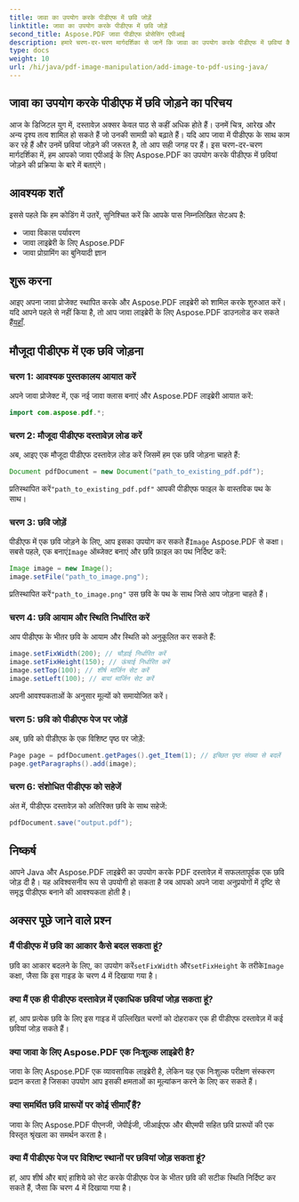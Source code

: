 ```yaml
---
title: जावा का उपयोग करके पीडीएफ में छवि जोड़ें
linktitle: जावा का उपयोग करके पीडीएफ में छवि जोड़ें
second_title: Aspose.PDF जावा पीडीएफ प्रोसेसिंग एपीआई
description: हमारे चरण-दर-चरण मार्गदर्शिका से जानें कि जावा का उपयोग करके पीडीएफ में छवियां कैसे जोड़ें। अपने पीडीएफ दस्तावेजों को आसानी से विज़ुअल्स के साथ बेहतर बनाएं।
type: docs
weight: 10
url: /hi/java/pdf-image-manipulation/add-image-to-pdf-using-java/
---
```


## जावा का उपयोग करके पीडीएफ में छवि जोड़ने का परिचय

आज के डिजिटल युग में, दस्तावेज़ अक्सर केवल पाठ से कहीं अधिक होते हैं। उनमें चित्र, आरेख और अन्य दृश्य तत्व शामिल हो सकते हैं जो उनकी सामग्री को बढ़ाते हैं। यदि आप जावा में पीडीएफ के साथ काम कर रहे हैं और उनमें छवियां जोड़ने की जरूरत है, तो आप सही जगह पर हैं। इस चरण-दर-चरण मार्गदर्शिका में, हम आपको जावा एपीआई के लिए Aspose.PDF का उपयोग करके पीडीएफ में छवियां जोड़ने की प्रक्रिया के बारे में बताएंगे।

## आवश्यक शर्तें

इससे पहले कि हम कोडिंग में उतरें, सुनिश्चित करें कि आपके पास निम्नलिखित सेटअप है:

- जावा विकास पर्यावरण
- जावा लाइब्रेरी के लिए Aspose.PDF
- जावा प्रोग्रामिंग का बुनियादी ज्ञान

## शुरू करना

आइए अपना जावा प्रोजेक्ट स्थापित करके और Aspose.PDF लाइब्रेरी को शामिल करके शुरुआत करें। यदि आपने पहले से नहीं किया है, तो आप जावा लाइब्रेरी के लिए Aspose.PDF डाउनलोड कर सकते हैं[यहाँ](https://releases.aspose.com/pdf/java/).

## मौजूदा पीडीएफ में एक छवि जोड़ना

### चरण 1: आवश्यक पुस्तकालय आयात करें

अपने जावा प्रोजेक्ट में, एक नई जावा क्लास बनाएं और Aspose.PDF लाइब्रेरी आयात करें:

```java
import com.aspose.pdf.*;
```

### चरण 2: मौजूदा पीडीएफ दस्तावेज़ लोड करें

अब, आइए एक मौजूदा पीडीएफ दस्तावेज़ लोड करें जिसमें हम एक छवि जोड़ना चाहते हैं:

```java
Document pdfDocument = new Document("path_to_existing_pdf.pdf");
```

 प्रतिस्थापित करें`"path_to_existing_pdf.pdf"` आपकी पीडीएफ फाइल के वास्तविक पथ के साथ।

### चरण 3: छवि जोड़ें

 पीडीएफ में एक छवि जोड़ने के लिए, आप इसका उपयोग कर सकते हैं`Image` Aspose.PDF से कक्षा। सबसे पहले, एक बनाएं`Image` ऑब्जेक्ट बनाएं और छवि फ़ाइल का पथ निर्दिष्ट करें:

```java
Image image = new Image();
image.setFile("path_to_image.png");
```

 प्रतिस्थापित करें`"path_to_image.png"` उस छवि के पथ के साथ जिसे आप जोड़ना चाहते हैं।

### चरण 4: छवि आयाम और स्थिति निर्धारित करें

आप पीडीएफ के भीतर छवि के आयाम और स्थिति को अनुकूलित कर सकते हैं:

```java
image.setFixWidth(200); // चौड़ाई निर्धारित करें
image.setFixHeight(150); // ऊंचाई निर्धारित करें
image.setTop(100); // शीर्ष मार्जिन सेट करें
image.setLeft(100); // बायां मार्जिन सेट करें
```

अपनी आवश्यकताओं के अनुसार मूल्यों को समायोजित करें।

### चरण 5: छवि को पीडीएफ पेज पर जोड़ें

अब, छवि को पीडीएफ के एक विशिष्ट पृष्ठ पर जोड़ें:

```java
Page page = pdfDocument.getPages().get_Item(1); // इच्छित पृष्ठ संख्या से बदलें
page.getParagraphs().add(image);
```

### चरण 6: संशोधित पीडीएफ को सहेजें

अंत में, पीडीएफ दस्तावेज़ को अतिरिक्त छवि के साथ सहेजें:

```java
pdfDocument.save("output.pdf");
```

## निष्कर्ष

आपने Java और Aspose.PDF लाइब्रेरी का उपयोग करके PDF दस्तावेज़ में सफलतापूर्वक एक छवि जोड़ दी है। यह अविश्वसनीय रूप से उपयोगी हो सकता है जब आपको अपने जावा अनुप्रयोगों में दृष्टि से समृद्ध पीडीएफ बनाने की आवश्यकता होती है।

## अक्सर पूछे जाने वाले प्रश्न

### मैं पीडीएफ में छवि का आकार कैसे बदल सकता हूं?

 छवि का आकार बदलने के लिए, का उपयोग करें`setFixWidth` और`setFixHeight` के तरीके`Image` कक्षा, जैसा कि इस गाइड के चरण 4 में दिखाया गया है।

### क्या मैं एक ही पीडीएफ दस्तावेज़ में एकाधिक छवियां जोड़ सकता हूं?

हां, आप प्रत्येक छवि के लिए इस गाइड में उल्लिखित चरणों को दोहराकर एक ही पीडीएफ दस्तावेज़ में कई छवियां जोड़ सकते हैं।

### क्या जावा के लिए Aspose.PDF एक निःशुल्क लाइब्रेरी है?

जावा के लिए Aspose.PDF एक व्यावसायिक लाइब्रेरी है, लेकिन यह एक निःशुल्क परीक्षण संस्करण प्रदान करता है जिसका उपयोग आप इसकी क्षमताओं का मूल्यांकन करने के लिए कर सकते हैं।

### क्या समर्थित छवि प्रारूपों पर कोई सीमाएँ हैं?

जावा के लिए Aspose.PDF पीएनजी, जेपीईजी, जीआईएफ और बीएमपी सहित छवि प्रारूपों की एक विस्तृत श्रृंखला का समर्थन करता है।

### क्या मैं पीडीएफ पेज पर विशिष्ट स्थानों पर छवियां जोड़ सकता हूं?

हां, आप शीर्ष और बाएं हाशिये को सेट करके पीडीएफ पेज के भीतर छवि की सटीक स्थिति निर्दिष्ट कर सकते हैं, जैसा कि चरण 4 में दिखाया गया है।